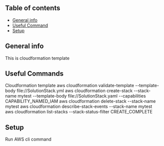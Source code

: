 ## Table of contents
* [General info](#general-info)
* [Useful Command](#usefule-command)
* [Setup](#setup)

## General info
This is cloudformation template
	
## Useful Commands
Cloudformation template
aws cloudformation validate-template --template-body file://SolutionStack.yml
aws cloudformation create-stack --stack-name mytest --template-body file://SolutionStack.yaml --capabilities CAPABILITY_NAMED_IAM
aws cloudformation delete-stack --stack-name mytest
aws cloudformation describe-stack-events --stack-name mytest
aws cloudformation list-stacks --stack-status-filter CREATE_COMPLETE

## Setup
Run AWS cli command

```
